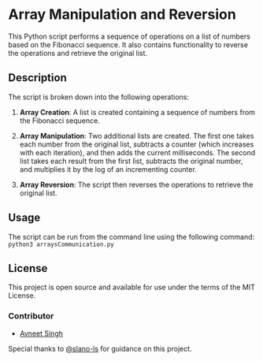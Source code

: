 # Array Manipulation and Reversion

This Python script performs a sequence of operations on a list of numbers based on the Fibonacci sequence. It also contains functionality to reverse the operations and retrieve the original list.

## Description

The script is broken down into the following operations:

1. **Array Creation**: A list is created containing a sequence of numbers from the Fibonacci sequence.

2. **Array Manipulation**: Two additional lists are created. The first one takes each number from the original list, subtracts a counter (which increases with each iteration), and then adds the current milliseconds. The second list takes each result from the first list, subtracts the original number, and multiplies it by the log of an incrementing counter.

3. **Array Reversion**: The script then reverses the operations to retrieve the original list.

## Usage

The script can be run from the command line using the following command:
`python3 arraysCommunication.py`

## License

This project is open source and available for use under the terms of the MIT License.

### Contributor
- [Avneet Singh](https://github.com/avneetsingh36)

Special thanks to [@slano-ls](https://github.com/slano-ls) for guidance on this project.
